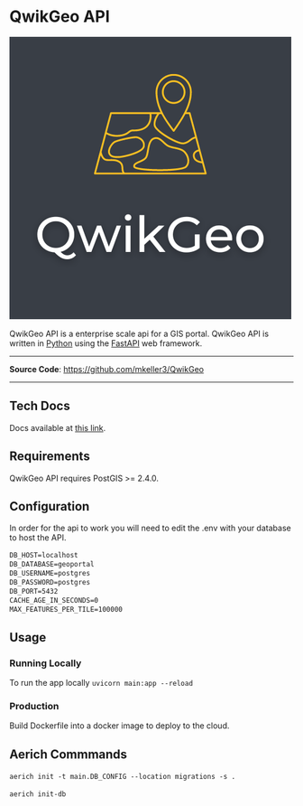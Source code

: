 # QwikGeo API

![QwikGeo Image](/docs/docs/assests/images/qwikgeo.png)

QwikGeo API is a enterprise scale api for a GIS portal. QwikGeo API is written in [Python](https://www.python.org/) using the [FastAPI](https://fastapi.tiangolo.com/) web framework. 

---

**Source Code**: <a href="https://github.com/mkeller3/QwikGeo" target="_blank">https://github.com/mkeller3/QwikGeo</a>

---

## Tech Docs

Docs available at [this link](https://docs.qwikgeo.com).

## Requirements

QwikGeo API requires PostGIS >= 2.4.0.

## Configuration

In order for the api to work you will need to edit the .env with your database to host the API.

```
DB_HOST=localhost
DB_DATABASE=geoportal
DB_USERNAME=postgres
DB_PASSWORD=postgres
DB_PORT=5432
CACHE_AGE_IN_SECONDS=0
MAX_FEATURES_PER_TILE=100000
```

## Usage

### Running Locally

To run the app locally `uvicorn main:app --reload`

### Production
Build Dockerfile into a docker image to deploy to the cloud.

## Aerich Commmands

`aerich init -t main.DB_CONFIG --location migrations -s .`

`aerich init-db`
